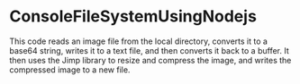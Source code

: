 # ConsoleFileSystemUsingNodejs
This code reads an image file from the local directory, converts it to a base64 string, writes it to a text file, and then converts it back to a buffer. It then uses the Jimp library to resize and compress the image, and writes the compressed image to a new file.
